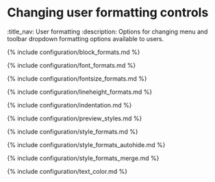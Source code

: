 # Changing user formatting controls
:title_nav: User formatting
:description: Options for changing menu and toolbar dropdown formatting options available to users.

{% include configuration/block_formats.md %}

{% include configuration/font_formats.md %}

{% include configuration/fontsize_formats.md %}

{% include configuration/lineheight_formats.md %}

{% include configuration/indentation.md %}

{% include configuration/preview_styles.md %}

{% include configuration/style_formats.md %}

{% include configuration/style_formats_autohide.md %}

{% include configuration/style_formats_merge.md %}

{% include configuration/text_color.md %}